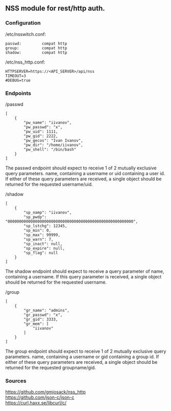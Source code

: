 ## **NSS module for rest/http auth.**
### **Configuration**
/etc/nsswitch.conf:
```
passwd:         compat http
group:          compat http
shadow:         compat http
```
/etc/nss_http.conf:
```
HTTPSERVER=https://<API_SERVER>/api/nss
TIMEOUT=3
#DEBUG=true
```

### **Endpoints**
/passwd
```
[
    {
        "pw_name": "iivanov",
        "pw_passwd": "x",
        "pw_uid": 1111,
        "pw_gid": 2222,
        "pw_gecos": "Ivan Ivanov",
        "pw_dir": "/home/iivanov",
        "pw_shell": "/bin/bash"
    }
]
```
The passwd endpoint should expect to receive 1 of 2 mutually exclusive query parameters. name, containing a username or uid containing a user id. If either of these query parameters are received, a single object should be returned for the requested username/uid.

/shadow
```
[
    {
        "sp_namp": "iivanov",
        "sp_pwdp": "0000000000000000000000000000000000000000000000000000000",
        "sp_lstchg": 12345,
        "sp_min": 0,
        "sp_max": 99999,
        "sp_warn": 7,
        "sp_inact": null,
        "sp_expire": null,
        "sp_flag": null
    }
]
```
The shadow endpoint should expect to receive a query parameter of name, containing a username. If this query parameter is received, a single object should be returned for the requested username.

/group
```
[
    {
        "gr_name": "admins",
        "gr_passwd": "x",
        "gr_gid": 3333,
        "gr_mem": [
            "iivanov"
        ]
    }
]
```
The group endpoint should expect to receive 1 of 2 mutually exclusive query parameters. name, containing a username or gid containing a group id. If either of these query parameters are received, a single object should be returned for the requested groupname/gid.

### **Sources**
https://github.com/gmjosack/nss_http  
https://github.com/json-c/json-c  
https://curl.haxx.se/libcurl/c/  

